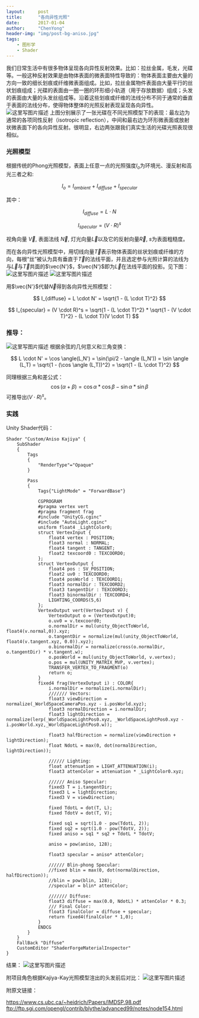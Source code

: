 ```yaml
---
layout:     post
title:      "各向异性光照"
date:       2017-01-04
author:     "ChenYong"
header-img: "img/post-bg-aniso.jpg"
tags:
    - 图形学
    - Shader
---
```


我们日常生活中有很多物体呈现各向异性反射效果。比如：拉丝金属，毛发，光碟等。一般这种反射效果是由物体表面的微表面特性导致的：物体表面主要由大量的方向一致的细长划痕或纤维微表面组成。比如，拉丝金属物件表面由大量平行的丝状划痕组成；光碟的表面由一圈一圈的环形细小轨道（用于存放数据）组成；头发的表面由大量的头发丝组成等。沿着这些划痕或纤维的法线分布不同于通常的垂直于表面的法线分布，使得物体整体的光照反射表现呈现各向异性。
![这里写图片描述](/img/in-post/aniso/aniso1.jpg)
上图分别展示了一张光碟在不同光照模型下的表现：最左边为通常的各项同性反射（isotropic reflection），中间和最右边为环形微表面或放射状微表面下的各向异性反射。很明显，右边两张跟我们真实生活的光碟光照表现很相似。

### 光照模型
根据传统的Phong光照模型，表面上任意一点的光照强度$I_{o}$为环境光、漫反射和高光三者之和:

$$
	I_{o} = I_{ambient} + I_{diffuse} + I_{specular}
$$

其中：

$$
	I_{diffuse} = L \cdot N
$$

$$
	I_{specular} = (V \cdot R)^s
$$

视角向量 $\vec{V}$, 表面法线 $\vec{N}$, 灯光向量$\vec{L}$以及它的反射向量$\vec{R}$, $s$为表面粗糙度。

而在各向异性光照模型中，用切线向量$\vec{T}$表示物体表面的丝状划痕或纤维的方向，每根“丝”被认为具有垂直于$\vec{T}$的法线平面，并且选定参与光照计算的法线为与$\vec{L}$与$\vec{T}$共面的$\vec{N'}$，$\vec{N'}$即为$\vec{L}$在法线平面的投影。见下图：
![这里写图片描述](/img/in-post/aniso/aniso2.jpg)
![这里写图片描述](/img/in-post/aniso/aniso3.jpg)

用$\vec{N'}$代替$\vec{N}$得到各向异性光照模型：

$$
	I_{diffuse} = L \cdot N'  = \sqrt{1 - (L \cdot T)^2}
$$

$$
	I_{specular} = (V \cdot R)^s = \sqrt{1 - (L \cdot T)^2} * \sqrt{1 - (V \cdot T)^2} - (L \cdot T)(V \cdot T)
$$

### 推导：
![这里写图片描述](/img/in-post/aniso/aniso4.jpg)
根据余弦的几何意义和三角变换：

$$
	L \cdot N' = \cos \angle(L,N') = \sin(\pi/2 - \angle (L,N')) = \sin \angle (L,T) = \sqrt{1 - (\cos \angle (L,T))^2} = \sqrt{1 - (L \cdot T)^2}
$$

同理根据三角和差公式：
$$
	\cos (\alpha + \beta) = \cos \alpha * \cos \beta - \sin \alpha * \sin \beta 
$$
可推导出$(V \cdot R)^s$。

### 实践
Unity Shader代码：

```
Shader "Custom/Aniso Kajiya" {
	SubShader 
	{
		Tags 
		{
			"RenderType"="Opaque"
		}
       
		Pass
		{
			Tags{"LightMode" = "ForwardBase"}

			CGPROGRAM
			#pragma vertex vert
			#pragma fragment frag
			#include "UnityCG.cginc"
			#include "AutoLight.cginc"
			uniform float4 _LightColor0;
			struct VertexInput {
				float4 vertex : POSITION;
				float3 normal : NORMAL;
				float4 tangent : TANGENT;
				float2 texcoord0 : TEXCOORD0;
			};
			struct VertexOutput {
				float4 pos : SV_POSITION;
				float2 uv0 : TEXCOORD0;
				float4 posWorld : TEXCOORD1;
				float3 normalDir : TEXCOORD2;
				float3 tangentDir : TEXCOORD3;
				float3 binormalDir : TEXCOORD4;
				LIGHTING_COORDS(5,6)
			};
			VertexOutput vert(VertexInput v) {
				VertexOutput o = (VertexOutput)0;
				o.uv0 = v.texcoord0;
				o.normalDir = mul(unity_ObjectToWorld, float4(v.normal,0)).xyz;
				o.tangentDir = normalize(mul(unity_ObjectToWorld, float4(v.tangent.xyz, 0.0)).xyz);
				o.binormalDir = normalize(cross(o.normalDir, o.tangentDir) * v.tangent.w);
				o.posWorld = mul(unity_ObjectToWorld, v.vertex);
				o.pos = mul(UNITY_MATRIX_MVP, v.vertex);
				TRANSFER_VERTEX_TO_FRAGMENT(o)
				return o;
			}
			fixed4 frag(VertexOutput i) : COLOR{
				i.normalDir = normalize(i.normalDir);
				/////// Vectors:
				float3 viewDirection = normalize(_WorldSpaceCameraPos.xyz - i.posWorld.xyz);
				float3 normalDirection = i.normalDir;
				float3 lightDirection = normalize(lerp(_WorldSpaceLightPos0.xyz, _WorldSpaceLightPos0.xyz - i.posWorld.xyz,_WorldSpaceLightPos0.w));
				
				float3 halfDirection = normalize(viewDirection + lightDirection);
				float NdotL = max(0, dot(normalDirection, lightDirection));

				////// Lighting:
				float attenuation = LIGHT_ATTENUATION(i);
				float3 attenColor = attenuation * _LightColor0.xyz;				
				
				////// Aniso Specular:
				fixed3 T = i.tangentDir;
				fixed3 L = lightDirection;
				fixed3 V = viewDirection;

				fixed TdotL = dot(T, L);
				fixed TdotV = dot(T, V);

				fixed sq1 = sqrt(1.0 - pow(TdotL, 2));
				fixed sq2 = sqrt(1.0 - pow(TdotV, 2));
				fixed aniso = sq1 * sq2 + TdotL * TdotV;

				aniso = pow(aniso, 128);

				float3 specular = aniso* attenColor;

				////// Blin-phong Specular:
				//fixed blin = max(0, dot(normalDirection, halfDirection));
				//blin = pow(blin, 128);
				//specular = blin* attenColor;

				/////// Diffuse:
				float3 diffuse = max(0.0, NdotL) * attenColor * 0.3;
				/// Final Color:
				float3 finalColor = diffuse + specular;
				return fixed4(finalColor * 1,0);
			}
			ENDCG
		}
	}
	FallBack "Diffuse"
	CustomEditor "ShaderForgeMaterialInspector"
}

```
结果：
![这里写图片描述](/img/in-post/aniso/aniso5.jpg)

附项目角色根据Kajiya-Kay光照模型渲出的头发前后对比：
![这里写图片描述](/img/in-post/aniso/aniso6.jpg)


附原文链接：

https://www.cs.ubc.ca/~heidrich/Papers/IMDSP.98.pdf
ftp://ftp.sgi.com/opengl/contrib/blythe/advanced99/notes/node154.html